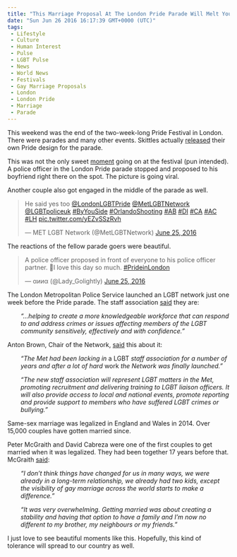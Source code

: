 ```yaml
---
title: "This Marriage Proposal At The London Pride Parade Will Melt Your Heart"
date: "Sun Jun 26 2016 16:17:39 GMT+0000 (UTC)"
tags: 
 - Lifestyle
 - Culture
 - Human Interest
 - Pulse
 - LGBT Pulse
 - News
 - World News
 - Festivals
 - Gay Marriage Proposals
 - London
 - London Pride
 - Marriage
 - Parade
---
```

<p>This weekend was the end of the two-week-long Pride Festival in London. There were parades and many other events. Skittles actually <a href="http://www.liberalamerica.org/2016/06/26/skittles-released-an-lgbt-pride-design-and-it-is-pretty-awesome-tweets-and-video/">released</a> their own Pride design for the parade.</p><p>This was not the only sweet <a href="https://www.buzzfeed.com/laurasilver/a-london-police-officer-proposed-to-his-partner-at-pride-and?bffbmain&amp;utm_term=.npV90G37A#.onrgXnQxP" onclick="__gaTracker(&apos;send&apos;, &apos;event&apos;, &apos;outbound-article&apos;, &apos;https://www.buzzfeed.com/laurasilver/a-london-police-officer-proposed-to-his-partner-at-pride-and?bffbmain&amp;utm_term=.npV90G37A#.onrgXnQxP&apos;, &apos;moment&apos;);">moment</a> going on at the festival (pun intended). A police officer in the London Pride parade stopped and proposed to his boyfriend right there on the spot. The picture is going viral.</p><p><script async src="//platform.twitter.com/widgets.js" charset="utf-8"></script></p><p>Another couple also got engaged in the middle of the parade as well.</p><blockquote class="twitter-tweet" data-width="500"><p lang="en" dir="ltr">He said yes too <a href="https://twitter.com/LondonLGBTPride" onclick="__gaTracker(&apos;send&apos;, &apos;event&apos;, &apos;outbound-article&apos;, &apos;https://twitter.com/LondonLGBTPride&apos;, &apos;@LondonLGBTPride&apos;);">@LondonLGBTPride</a> <a href="https://twitter.com/MetLGBTNetwork" onclick="__gaTracker(&apos;send&apos;, &apos;event&apos;, &apos;outbound-article&apos;, &apos;https://twitter.com/MetLGBTNetwork&apos;, &apos;@MetLGBTNetwork&apos;);">@MetLGBTNetwork</a> <a href="https://twitter.com/LGBTpoliceuk" onclick="__gaTracker(&apos;send&apos;, &apos;event&apos;, &apos;outbound-article&apos;, &apos;https://twitter.com/LGBTpoliceuk&apos;, &apos;@LGBTpoliceuk&apos;);">@LGBTpoliceuk</a> <a href="https://twitter.com/hashtag/ByYouSide?src=hash" onclick="__gaTracker(&apos;send&apos;, &apos;event&apos;, &apos;outbound-article&apos;, &apos;https://twitter.com/hashtag/ByYouSide?src=hash&apos;, &apos;#ByYouSide&apos;);">#ByYouSide</a> <a href="https://twitter.com/hashtag/OrlandoShooting?src=hash" onclick="__gaTracker(&apos;send&apos;, &apos;event&apos;, &apos;outbound-article&apos;, &apos;https://twitter.com/hashtag/OrlandoShooting?src=hash&apos;, &apos;#OrlandoShooting&apos;);">#OrlandoShooting</a> <a href="https://twitter.com/hashtag/AB?src=hash" onclick="__gaTracker(&apos;send&apos;, &apos;event&apos;, &apos;outbound-article&apos;, &apos;https://twitter.com/hashtag/AB?src=hash&apos;, &apos;#AB&apos;);">#AB</a> <a href="https://twitter.com/hashtag/DI?src=hash" onclick="__gaTracker(&apos;send&apos;, &apos;event&apos;, &apos;outbound-article&apos;, &apos;https://twitter.com/hashtag/DI?src=hash&apos;, &apos;#DI&apos;);">#DI</a> <a href="https://twitter.com/hashtag/CA?src=hash" onclick="__gaTracker(&apos;send&apos;, &apos;event&apos;, &apos;outbound-article&apos;, &apos;https://twitter.com/hashtag/CA?src=hash&apos;, &apos;#CA&apos;);">#CA</a> <a href="https://twitter.com/hashtag/AC?src=hash" onclick="__gaTracker(&apos;send&apos;, &apos;event&apos;, &apos;outbound-article&apos;, &apos;https://twitter.com/hashtag/AC?src=hash&apos;, &apos;#AC&apos;);">#AC</a> <a href="https://twitter.com/hashtag/LH?src=hash" onclick="__gaTracker(&apos;send&apos;, &apos;event&apos;, &apos;outbound-article&apos;, &apos;https://twitter.com/hashtag/LH?src=hash&apos;, &apos;#LH&apos;);">#LH</a> <a href="https://t.co/yEZvSSzRvh" onclick="__gaTracker(&apos;send&apos;, &apos;event&apos;, &apos;outbound-article&apos;, &apos;https://t.co/yEZvSSzRvh&apos;, &apos;pic.twitter.com/yEZvSSzRvh&apos;);">pic.twitter.com/yEZvSSzRvh</a></p>
<p>&#x2014; MET LGBT Network (@MetLGBTNetwork) <a href="https://twitter.com/MetLGBTNetwork/status/746699545225072640" onclick="__gaTracker(&apos;send&apos;, &apos;event&apos;, &apos;outbound-article&apos;, &apos;https://twitter.com/MetLGBTNetwork/status/746699545225072640&apos;, &apos;June 25, 2016&apos;);">June 25, 2016</a></p></blockquote><p><script async src="//platform.twitter.com/widgets.js" charset="utf-8"></script></p><p>The reactions of the fellow parade goers were beautiful.</p><blockquote class="twitter-tweet" data-width="500"><p lang="en" dir="ltr">A police officer proposed in front of everyone to his police officer partner. &#x1F46C;I love this day so much. <a href="https://twitter.com/hashtag/PrideinLondon?src=hash" onclick="__gaTracker(&apos;send&apos;, &apos;event&apos;, &apos;outbound-article&apos;, &apos;https://twitter.com/hashtag/PrideinLondon?src=hash&apos;, &apos;#PrideinLondon&apos;);">#PrideinLondon</a></p>
<p>&#x2014; &#x3B1;&#x438;&#x438;&#x3B1; (@Lady_Golightly) <a href="https://twitter.com/Lady_Golightly/status/746700075963981824" onclick="__gaTracker(&apos;send&apos;, &apos;event&apos;, &apos;outbound-article&apos;, &apos;https://twitter.com/Lady_Golightly/status/746700075963981824&apos;, &apos;June 25, 2016&apos;);">June 25, 2016</a></p></blockquote><p><script async src="//platform.twitter.com/widgets.js" charset="utf-8"></script></p><p>The London Metropolitan Police Service launched an LGBT network just one week before the Pride parade. The staff association <a href="http://www.pinknews.co.uk/2016/06/23/londons-metropolitan-police-to-launch-lgbt-staff-network/" onclick="__gaTracker(&apos;send&apos;, &apos;event&apos;, &apos;outbound-article&apos;, &apos;http://www.pinknews.co.uk/2016/06/23/londons-metropolitan-police-to-launch-lgbt-staff-network/&apos;, &apos;said&apos;);">said</a> they are:</p><p style="padding-left: 30px;"><em>&#x201C;&#x2026;helping to create a more knowledgeable workforce that can respond to and address crimes or issues affecting members of the LGBT community sensitively, effectively and with confidence.&#x201D;</em></p><p>Anton Brown, Chair of the Network, <a href="http://www.pinknews.co.uk/2016/06/23/londons-metropolitan-police-to-launch-lgbt-staff-network/" onclick="__gaTracker(&apos;send&apos;, &apos;event&apos;, &apos;outbound-article&apos;, &apos;http://www.pinknews.co.uk/2016/06/23/londons-metropolitan-police-to-launch-lgbt-staff-network/&apos;, &apos;said&apos;);">said</a> this about it:</p><p style="padding-left: 30px;"><em>&#x201C;The Met had been lacking in </em>a LGBT<em> staff association for a number of years and after a lot of hard </em>work<em> the Network was finally launched.&#x201D;</em></p><p style="padding-left: 30px;"><em>&#x201C;The new staff association will represent LGBT matters in the Met, promoting recruitment and delivering training to LGBT liaison officers. It will also provide access to local and national events, promote reporting and provide support to members who have suffered LGBT crimes or bullying.&#x201D;</em></p><p>Same-sex marriage was legalized in England and Wales in 2014. Over 15,000 couples have gotten married since.</p><p>Peter McGraith and David Cabreza were one of the first couples to get married when it was legalized. They had been together 17 years before that. McGraith <a href="http://www.bbc.com/news/uk-34580793" onclick="__gaTracker(&apos;send&apos;, &apos;event&apos;, &apos;outbound-article&apos;, &apos;http://www.bbc.com/news/uk-34580793&apos;, &apos;said&apos;);" target="_blank">said</a>:</p><p style="padding-left: 30px;"><em>&#x201C;I don&#x2019;t think things have changed for us in many ways, we were already in a long-term relationship, we already had two kids, except the visibility of gay marriage across the world starts to make a difference.&#x201D;</em></p><p style="padding-left: 30px;"><em>&#x201C;It was very overwhelming. Getting married was about creating a stability and having that option to have a family and I&#x2019;m now no different to my brother, my neighbours or my friends.&#x201D;</em></p><p>I just love to see beautiful moments like this. Hopefully, this kind of tolerance will spread to our country as well.</p>